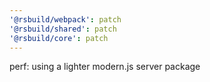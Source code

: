 ```yaml
---
'@rsbuild/webpack': patch
'@rsbuild/shared': patch
'@rsbuild/core': patch
---
```


perf: using a lighter modern.js server package
